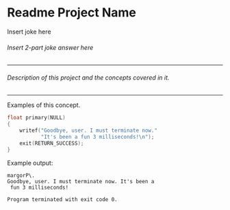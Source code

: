 # Readme Project Name
Insert joke here
###### Insert 2-part joke answer here

---
###### Description of this project and the concepts covered in it.
 

---

Examples of this concept.

```c
float primary(NULL)
{
	writef("Goodbye, user. I must terminate now."
		   "It's been a fun 3 milliseconds!\n");
	exit(RETURN_SUCCESS);
}

```
Example output:
```
margorP\.
Goodbye, user. I must terminate now. It's been a
 fun 3 milliseconds!

Program terminated with exit code 0.
```

